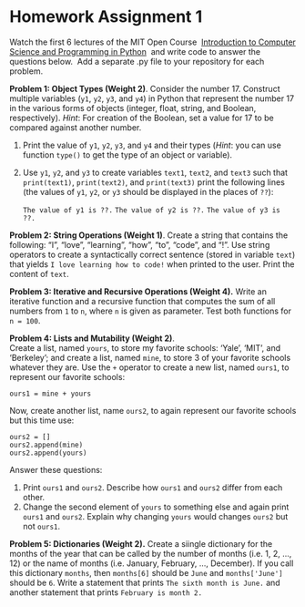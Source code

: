 # Homework Assignment 1

Watch the first 6 lectures of the MIT Open Course 
[Introduction to Computer Science and Programming in Python](https://ocw.mit.edu/courses/electrical-engineering-and-computer-science/6-0001-introduction-to-computer-science-and-programming-in-python-fall-2016/lecture-videos/) 
and write code to answer the questions below. 
Add a separate .py file to your repository for each problem. 

**Problem 1: Object Types (Weight 2)**. 
Consider the number 17. 
Construct multiple variables (`y1`, `y2`, `y3`, and `y4`) in Python that 
represent the number 17 in the various forms of objects
 (integer, float, string, and Boolean, respectively). 
 *Hint*: For creation of the Boolean, set a value for 17 to be compared 
 against another number.
1.	Print the value of `y1`, `y2`, `y3`, and `y4` and their types 
(*Hint*: you can use function `type()` to get the type of an object or variable). 
2.	Use `y1`, `y2`, and `y3` to create variables `text1`, `text2`, and `text3` 
such that `print(text1)`, `print(text2)`, and `print(text3)` 
      print the following lines
(the values of `y1`, `y2`, or `y3` should be displayed in the places of `??`):

    `The value of y1 is ??.` 
    `The value of y2 is ??.` 
    `The value of y3 is ??.`

**Problem 2: String Operations (Weight 1)**. 
Create a string that contains the following: 
“I”, “love”, “learning”, “how”, “to”, “code”, and “!”. 
Use string operators to create a syntactically correct sentence 
(stored in variable `text`) that yields 
`I love learning how to code!` when printed to the user. Print the content of `text`.

**Problem 3: Iterative and Recursive Operations (Weight 4).**
 Write an iterative function and a recursive function that computes 
 the sum of all numbers from `1` to `n`, where `n` is given as parameter. 
 Test both functions for `n = 100`.
 
**Problem 4: Lists and Mutability (Weight 2)**.  
Create a list, named `yours`, to store my favorite schools: 
‘Yale’, ‘MIT’, and ‘Berkeley’; 
and create a list, named `mine`, to store 3 of your favorite schools 
whatever they are. 
Use the `+` operator to create a new list, named `ours1`, 
to represent our favorite schools:

    ours1 = mine + yours

Now, create another list, name `ours2`, to again represent our favorite schools 
but this time use: 

    ours2 = []
    ours2.append(mine)
    ours2.append(yours)

Answer these questions: 
1.	Print `ours1` and `ours2`. Describe how `ours1` and `ours2` differ from 
each other.
2.	Change the second element of `yours` to something else and 
again print `ours1` and `ours2`. 
Explain why changing `yours` would changes `ours2` but not `ours1`. 
 
**Problem 5: Dictionaries (Weight 2).**
 Create a siingle dictionary for the months of the year that can be called by 
 the number of months (i.e. 1, 2, ..., 12) or the name of months 
 (i.e. January, February, ..., December). If you call this dictionary `months`, 
 then `months[6]` should be `June` and `months['June']` should be `6`.
 Write a statement that prints `The sixth month is June.` 
 and another statement that prints `February is month 2.`

